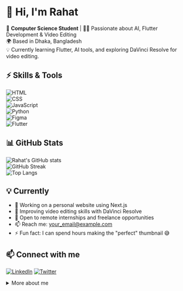 # 👋 Hi, I'm Rahat

🌱 **Computer Science Student** | 👨‍💻 Passionate about AI, Flutter Development & Video Editing  
🌍 Based in Dhaka, Bangladesh  
💡 Currently learning Flutter, AI tools, and exploring DaVinci Resolve for video editing.

## ⚡ Skills & Tools
![HTML](https://img.shields.io/badge/-HTML5-E34F26?style=flat-square&logo=html5&logoColor=white)  
![CSS](https://img.shields.io/badge/-CSS3-1572B6?style=flat-square&logo=css3&logoColor=white)  
![JavaScript](https://img.shields.io/badge/-JavaScript-F7DF1E?style=flat-square&logo=javascript&logoColor=black)  
![Python](https://img.shields.io/badge/-Python-3776AB?style=flat-square&logo=python&logoColor=white)  
![Figma](https://img.shields.io/badge/-Figma-F24E1E?style=flat-square&logo=figma&logoColor=white)  
![Flutter](https://img.shields.io/badge/-Flutter-02569B?style=flat-square&logo=flutter&logoColor=white)

## 📊 GitHub Stats
![Rahat's GitHub stats](https://github-readme-stats.vercel.app/api?username=YourGitHubUsername&show_icons=true&theme=radical)  
![GitHub Streak](https://streak-stats.demolab.com/?user=YourGitHubUsername&theme=radical)  
![Top Langs](https://github-readme-stats.vercel.app/api/top-langs/?username=YourGitHubUsername&layout=compact&theme=radical)

## 💡 Currently
- 🔭 Working on a personal website using Next.js
- 🌱 Improving video editing skills with DaVinci Resolve
- 👔 Open to remote internships and freelance opportunities
- 📫 Reach me: your_email@example.com
- ⚡ Fun fact: I can spend hours making the "perfect" thumbnail 😅

## 📫 Connect with me
[![LinkedIn](https://img.shields.io/badge/-LinkedIn-0077B5?style=flat-square&logo=linkedin&logoColor=white)](https://www.linkedin.com/in/yourprofile/)
[![Twitter](https://img.shields.io/badge/-Twitter-1DA1F2?style=flat-square&logo=twitter&logoColor=white)](https://twitter.com/yourprofile)

<details>
<summary>More about me</summary>
I am passionate about creating meaningful digital experiences and solving complex problems using technology. My interests range from AI and Flutter app development to video editing and design.
</details>
